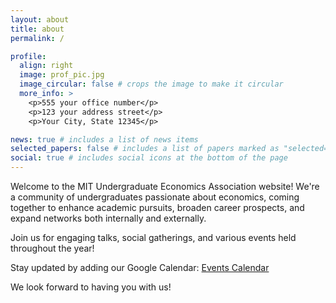 ```yaml
---
layout: about
title: about
permalink: /

profile:
  align: right
  image: prof_pic.jpg
  image_circular: false # crops the image to make it circular
  more_info: >
    <p>555 your office number</p>
    <p>123 your address street</p>
    <p>Your City, State 12345</p>

news: true # includes a list of news items
selected_papers: false # includes a list of papers marked as "selected={true}"
social: true # includes social icons at the bottom of the page
---
```


Welcome to the MIT Undergraduate Economics Association website! We're a community of undergraduates passionate about economics, coming together to enhance academic pursuits, broaden career prospects, and expand networks both internally and externally.

Join us for engaging talks, social gatherings, and various events held throughout the year!

Stay updated by adding our Google Calendar: [Events Calendar](https://calendar.google.com/calendar/embed?src=r5t5oam042fc14sj9s2s47pjio%40group.calendar.google.com&ctz=America%2FNew_York)

We look forward to having you with us!
